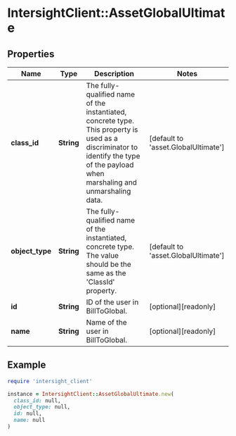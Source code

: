 # IntersightClient::AssetGlobalUltimate

## Properties

| Name | Type | Description | Notes |
| ---- | ---- | ----------- | ----- |
| **class_id** | **String** | The fully-qualified name of the instantiated, concrete type. This property is used as a discriminator to identify the type of the payload when marshaling and unmarshaling data. | [default to &#39;asset.GlobalUltimate&#39;] |
| **object_type** | **String** | The fully-qualified name of the instantiated, concrete type. The value should be the same as the &#39;ClassId&#39; property. | [default to &#39;asset.GlobalUltimate&#39;] |
| **id** | **String** | ID of the user in BillToGlobal. | [optional][readonly] |
| **name** | **String** | Name of the user in BillToGlobal. | [optional][readonly] |

## Example

```ruby
require 'intersight_client'

instance = IntersightClient::AssetGlobalUltimate.new(
  class_id: null,
  object_type: null,
  id: null,
  name: null
)
```

